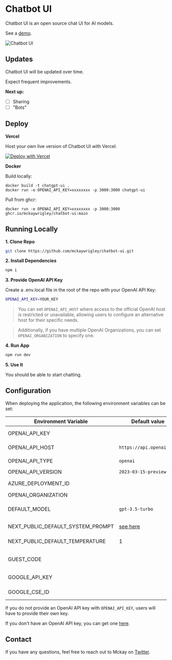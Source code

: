 # Chatbot UI

Chatbot UI is an open source chat UI for AI models.

See a [demo](https://twitter.com/mckaywrigley/status/1640380021423603713?s=46&t=AowqkodyK6B4JccSOxSPew).

![Chatbot UI](./public/screenshots/screenshot-0402023.jpg)

## Updates

Chatbot UI will be updated over time.

Expect frequent improvements.

**Next up:**

- [ ] Sharing
- [ ] "Bots"

## Deploy

**Vercel**

Host your own live version of Chatbot UI with Vercel.

[![Deploy with Vercel](https://vercel.com/button)](https://vercel.com/new/clone?repository-url=https%3A%2F%2Fgithub.com%2Fmckaywrigley%2Fchatbot-ui)

**Docker**

Build locally:

```shell
docker build -t chatgpt-ui .
docker run -e OPENAI_API_KEY=xxxxxxxx -p 3000:3000 chatgpt-ui
```

Pull from ghcr:

```
docker run -e OPENAI_API_KEY=xxxxxxxx -p 3000:3000 ghcr.io/mckaywrigley/chatbot-ui:main
```

## Running Locally

**1. Clone Repo**

```bash
git clone https://github.com/mckaywrigley/chatbot-ui.git
```

**2. Install Dependencies**

```bash
npm i
```

**3. Provide OpenAI API Key**

Create a .env.local file in the root of the repo with your OpenAI API Key:

```bash
OPENAI_API_KEY=YOUR_KEY
```

> You can set `OPENAI_API_HOST` where access to the official OpenAI host is restricted or unavailable, allowing users to configure an alternative host for their specific needs.

> Additionally, if you have multiple OpenAI Organizations, you can set `OPENAI_ORGANIZATION` to specify one.

**4. Run App**

```bash
npm run dev
```

**5. Use It**

You should be able to start chatting.

## Configuration

When deploying the application, the following environment variables can be set:

| Environment Variable              | Default value                  | Description                                                                                                                               |
| --------------------------------- | ------------------------------ | ----------------------------------------------------------------------------------------------------------------------------------------- |
| OPENAI_API_KEY                    |                                | The default API key used for authentication with OpenAI                                                                                   |
| OPENAI_API_HOST                   | `https://api.openai.com`       | The base url, for Azure use `https://<endpoint>.openai.azure.com`                                                                         |
| OPENAI_API_TYPE                   | `openai`                       | The API type, options are `openai` or `azure`                                                                                             |
| OPENAI_API_VERSION                | `2023-03-15-preview`           | Only applicable for Azure OpenAI                                                                                                          |
| AZURE_DEPLOYMENT_ID               |                                | Needed when Azure OpenAI, Ref [Azure OpenAI API](https://learn.microsoft.com/zh-cn/azure/cognitive-services/openai/reference#completions) |
| OPENAI_ORGANIZATION               |                                | Your OpenAI organization ID                                                                                                               |
| DEFAULT_MODEL                     | `gpt-3.5-turbo`                | The default model to use on new conversations, for Azure use `gpt-35-turbo`                                                               |
| NEXT_PUBLIC_DEFAULT_SYSTEM_PROMPT | [see here](utils/app/const.ts) | The default system prompt to use on new conversations                                                                                     |
| NEXT_PUBLIC_DEFAULT_TEMPERATURE   | 1                              | The default temperature to use on new conversations                                                                                       |
| GUEST_CODE                        |                                | Password for accessing the API services to prevent unauthorized operations.                                                               |
| GOOGLE_API_KEY                    |                                | See [Custom Search JSON API documentation][GCSE]                                                                                          |
| GOOGLE_CSE_ID                     |                                | See [Custom Search JSON API documentation][GCSE]                                                                                          |

If you do not provide an OpenAI API key with `OPENAI_API_KEY`, users will have to provide their own key.

If you don't have an OpenAI API key, you can get one [here](https://platform.openai.com/account/api-keys).

## Contact

If you have any questions, feel free to reach out to Mckay on [Twitter](https://twitter.com/mckaywrigley).

[GCSE]: https://developers.google.com/custom-search/v1/overview
